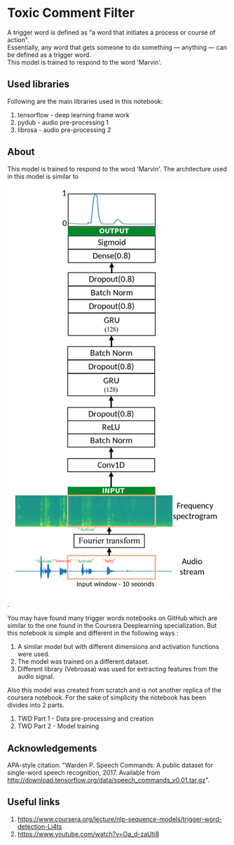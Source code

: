 # Toxic Comment Filter

A trigger word is defined as “a word that initiates a process or course of action". <br>
Essentially, any word that gets someone to do something — anything — can be defined as a trigger word.<br>
This model is trained to respond to the word 'Marvin'.

## Used libraries

Following are the main libraries used in this notebook:<br>

1. tensorflow - deep learning frame work
2. pydub - audio pre-processing 1
3. librosa - audio pre-processing 2


## About

This model is trained to respond to the word 'Marvin'. The architecture used in this model is similar to ![here](https://github.com/siddarth-c/MachineLearning/blob/master/RNN/TriggerWordDetection/Model_architecture.png "Title").

You may have found many trigger words notebooks on GitHub which are similar to the one found in the Coursera Deeplearning specialization. But this notebook is simple and different in the following ways : <br>

1. A similar model but with different dimensions and activation functions were used.
2. The model was trained on a different dataset.
3. Different library (Vebroasa) was used for extracting features from the audio signal.

Also this model was created from scratch and is not another replica of the coursera notebook. For the sake of simplicity the notebook has been divides into 2 parts. <br>
1. TWD Part 1 - Data pre-processing and creation
2. TWD Part 2 - Model training


## Acknowledgements

APA-style citation: "Warden P. Speech Commands: A public dataset for single-word
speech recognition, 2017. Available from
http://download.tensorflow.org/data/speech_commands_v0.01.tar.gz".

## Useful links

1. https://www.coursera.org/lecture/nlp-sequence-models/trigger-word-detection-Li4ts
2. https://www.youtube.com/watch?v=Oa_d-zaUti8

